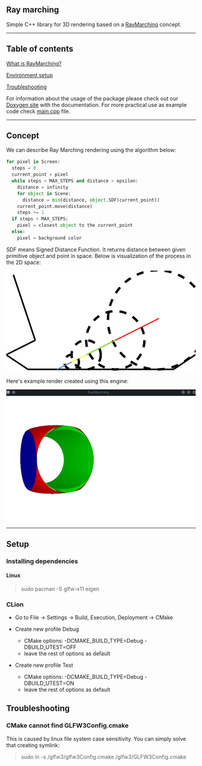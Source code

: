 ## Ray marching

Simple C++ library for 3D rendering based on a [RayMarching](https://www.youtube.com/watch?v=Cp5WWtMoeKg) concept. 

---

## Table of contents

[What is RayMarching?](#concept)

[Environment setup](#setup)

[Troubleshooting](#troubleshooting)

For information about the usage of the package please check out our [Doxygen site](https://thematiq.github.io/RayMarching/index.html) with the documentation. For more practical use as example code check [main.cpp](src/main/main.cpp) file.

---

## Concept

We can describe Ray Marching rendering using the algorithm below:

```python
for pixel in Screen:
  steps = 0
  current_point = pixel
  while steps < MAX_STEPS and distance > epsilon:
    distance = infinity
    for object in Scene:
      distance = min(distance, object.SDF(current_point))
    current_point.move(distance)
    steps += 1
  if steps < MAX_STEPS:
    pixel = closest object to the current_point
  else:
    pixel = background color
```

SDF means Signed Distance Function. It returns distance between given primitive object and point in space. Below is visualization of the process in the 2D space:

![example steps](static/diagram.png)

Here's example render created using this engine:

![example render](static/render.png)

---

## Setup

### Installing dependencies

#### Linux

> sudo pacman -S glfw-x11 eigen

### CLion

- Go to File -> Settings -> Build, Execution, Deployment -> CMake
- Create new profile Debug
    - CMake options: -DCMAKE_BUILD_TYPE=Debug -DBUILD_UTEST=OFF
    - leave the rest of options as default

- Create new profile Test
    - CMake options: -DCMAKE_BUILD_TYPE=Debug -DBUILD_UTEST=ON
    - leave the rest of options as default

## Troubleshooting

### CMake cannot find GLFW3Config.cmake

This is caused by linux file system case sensitivity. You can simply solve that creating symlink:

> sudo ln -s <cmake-libs>/glfw3/glfw3Config.cmake <cmake-libs>/glfw3/GLFW3Config.cmake